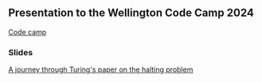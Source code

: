 ## Presentation to the Wellington Code Camp 2024

[Code camp](https://www.codecampwellington.nz/)

### Slides 

[A journey through Turing's paper on the halting problem](https://rbrayb.github.io/Presentations/Wellington-Code-Camp-2024)

